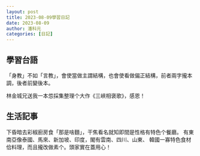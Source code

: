 ```yaml
---
layout: post
title: 2023-08-09學習日記
date: 2023-08-09
author: 潘科元
categories: [日記]
---
```

## 學習台語

「身教」不如「言教」，會使當做主謂結構，也會使看做偏正結構，前者兩字攏本調，後者前變後本。

林金城兄送我一本怹採集整理个大作《三峽相褒歌》，感恩！

## 生活記事

下昏暗去彩椒廚房食「那是啥麵」，干焦看名就知即間是性格有特色个餐廳。
有東南亞像泰國、馬來、新加坡、印度，閣有雲南、四川、山東、
韓國一寡特色食材佮料理，而且攏改做素个。頭家實在蓋用心！

